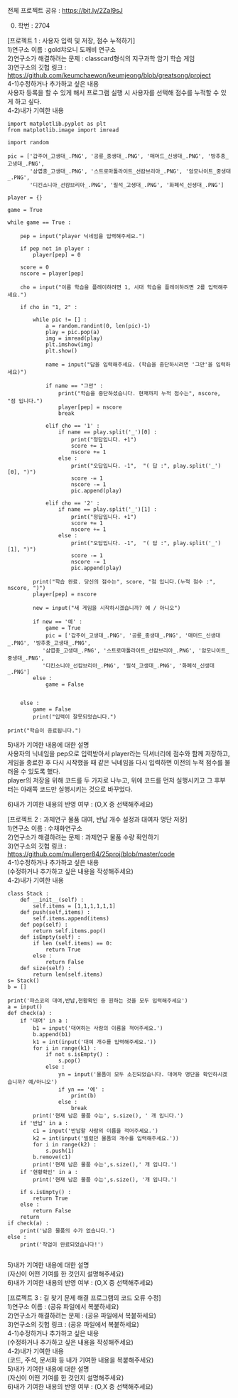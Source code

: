 전체 프로젝트 공유 : https://bit.ly/2ZaI9sJ  

0. 학번 : 2704  

[프로젝트 1 : 사용자 입력 및 저장, 점수 누적하기]  
1)연구소 이름 : gold챠오니 도깨비 연구소  
2)연구소가 해결하려는 문제 : classcard형식의 지구과학 암기 학습 게임  
3)연구소의 깃헙 링크 : https://github.com/keumchaewon/keumjeong/blob/greatsong/project  
4-1)수정하거나 추가하고 싶은 내용  
사용자 등록을 할 수 있게 해서 프로그램 실행 시 사용자를 선택해 점수를 누적할 수 있게 하고 싶다.  
4-2)내가 기여한 내용  

```
import matplotlib.pyplot as plt
from matplotlib.image import imread

import random

pic = ['갑주어_고생대_.PNG', '공룡_중생대_.PNG', '매머드_신생대_.PNG', '방추충_고생대_.PNG',
       '삼엽충_고생대_.PNG', '스트로마톨라이트_선캄브리아_.PNG', '암모나이트_중생대_.PNG', 
       '디킨소니아_선캄브리아_.PNG', '필석_고생대_.PNG', '화폐석_신생대_.PNG']

player = {}

```


```
game = True

while game == True :
    
    pep = input("player 닉네임을 입력해주세요.")
    
    if pep not in player :
        player[pep] = 0
    
    score = 0
    nscore = player[pep]
    
    cho = input("이름 학습을 플레이하려면 1, 시대 학습을 플레이하려면 2를 입력해주세요.")
    
    if cho in "1, 2" :

        while pic != [] :
            a = random.randint(0, len(pic)-1)
            play = pic.pop(a)
            img = imread(play)
            plt.imshow(img)
            plt.show()

            name = input("답을 입력해주세요. (학습을 중단하시려면 '그만'을 입력하세요)")

            if name == "그만" :
                print("학습을 중단하셨습니다. 현재까지 누적 점수는", nscore, "점 입니다.")
                player[pep] = nscore
                break

            elif cho == '1' :
                if name == play.split('_')[0] :
                    print("정답입니다. +1")
                    score += 1
                    nscore += 1
                else :
                    print("오답입니다. -1",  "( 답 :", play.split('_')[0], ")")
                    score -= 1
                    nscore -= 1
                    pic.append(play)

            elif cho == '2' :
                if name == play.split('_')[1] :
                    print("정답입니다. +1")
                    score += 1
                    nscore += 1
                else :
                    print("오답입니다. -1",  "( 답 :", play.split('_')[1], ")")
                    score -= 1
                    nscore -= 1
                    pic.append(play)        

        print("학습 완료. 당신의 점수는", score, "점 입니다.(누적 점수 :", nscore, ")")
        player[pep] = nscore
        
        new = input("새 게임을 시작하시겠습니까? 예 / 아니오")
        
        if new == '예' :
            game = True
            pic = ['갑주어_고생대_.PNG', '공룡_중생대_.PNG', '매머드_신생대_.PNG', '방추충_고생대_.PNG',
           '삼엽충_고생대_.PNG', '스트로마톨라이트_선캄브리아_.PNG', '암모나이트_중생대_.PNG', 
           '디킨소니아_선캄브리아_.PNG', '필석_고생대_.PNG', '화폐석_신생대_.PNG']
        else : 
            game = False

                
    else :
        game = False
        print("입력이 잘못되었습니다.")
        
print("학습이 종료됩니다.")

```
    
5)내가 기여한 내용에 대한 설명  
사용자의 닉네임을 pep으로 입력받아서 player라는 딕셔너리에 점수와 함께 저장하고, 게임을 종료한 후 다시 시작했을 때
같은 닉네임을 다시 입력하면 이전의 누적 점수를 불러올 수 있도록 했다.  
player의 저장을 위해 코드를 두 가지로 나누고, 위에 코드를 먼저 실행시키고 그 후부터는 아래쪽 코드만 실행시키는 것으로 바꾸었다.  

6)내가 기여한 내용의 반영 여부 : (O,X 중 선택해주세요)  

[프로젝트 2 : 과제연구 물품 대여, 반납 개수 설정과 대여자 명단 저장]  
1)연구소 이름 : 수채화연구소  
2)연구소가 해결하려는 문제 : 과제연구 물품 수량 확인하기  
3)연구소의 깃헙 링크 : https://github.com/mullerger84/25proj/blob/master/code  
4-1)수정하거나 추가하고 싶은 내용  
(수정하거나 추가하고 싶은 내용을 작성해주세요)  
4-2)내가 기여한 내용  

```
class Stack :
    def __init__(self) :
        self.items = [1,1,1,1,1,1]
    def push(self,items) :
        self.items.append(items)
    def pop(self) :
        return self.items.pop()
    def isEmpty(self) :
        if len (self.items) == 0:
            return True
        else :
            return False
    def size(self) :
        return len(self.items)       
s= Stack()
b = []
```

```
print('파스코의 대여,반납,현황확인 중 원하는 것을 모두 입력해주세요')
a = input()
def check(a) :
    if '대여' in a :
        b1 = input('대여하는 사람의 이름을 적어주세요.')
        b.append(b1)
        k1 = int(input('대여 개수를 입력해주세요.'))
        for i in range(k1) :
            if not s.isEmpty() :
                s.pop()
            else :
                yn = input('물품이 모두 소진되었습니다. 대여자 명단을 확인하시겠습니까? 예/아니오')
                if yn == '예' :
                    print(b)
                else :
                    break
        print('현재 남은 물품 수는', s.size(), ' 개 입니다.')
    if '반납' in a :
        c1 = input('반납할 사람의 이름을 적어주세요.')
        k2 = int(input('빌렸던 물품의 개수를 입력해주세요.'))
        for i in range(k2) :
            s.push(1)
        b.remove(c1)
        print('현재 남은 물품 수는',s.size(),' 개 입니다.')
    if '현황확인' in a :
        print('현재 남은 물품 수는',s.size(), '개 입니다.')

    if s.isEmpty() :
        return True
    else :
        return False
    return
if check(a) :
    print('남은 물품의 수가 없습니다.')
else :
    print('작업이 완료되었습니다!')
   
```

5)내가 기여한 내용에 대한 설명  
(자신이 어떤 기여를 한 것인지 설명해주세요)  
6)내가 기여한 내용의 반영 여부 : (O,X 중 선택해주세요)  

[프로젝트 3 : 길 찾기 문제 해결 프로그램의 코드 오류 수정]  
1)연구소 이름 : (공유 파일에서 복붙하세요)  
2)연구소가 해결하려는 문제 : (공유 파일에서 복붙하세요)  
3)연구소의 깃헙 링크 : (공유 파일에서 복붙하세요)  
4-1)수정하거나 추가하고 싶은 내용  
(수정하거나 추가하고 싶은 내용을 작성해주세요)  
4-2)내가 기여한 내용  
(코드, 주석, 문서화 등 내가 기여한 내용을 복붙해주세요)  
5)내가 기여한 내용에 대한 설명  
(자신이 어떤 기여를 한 것인지 설명해주세요)  
6)내가 기여한 내용의 반영 여부 : (O,X 중 선택해주세요)








